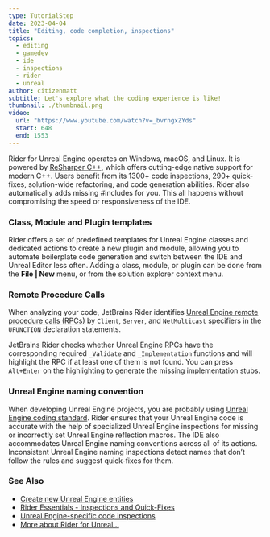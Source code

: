 ```yaml
---
type: TutorialStep
date: 2023-04-04
title: "Editing, code completion, inspections"
topics:
  - editing
  - gamedev
  - ide
  - inspections
  - rider
  - unreal
author: citizenmatt
subtitle: Let's explore what the coding experience is like!
thumbnail: ./thumbnail.png
video:
  url: "https://www.youtube.com/watch?v=_bvrngxZYds"
  start: 648
  end: 1553
---
```


Rider for Unreal Engine operates on Windows, macOS, and Linux. It is powered by [ReSharper C++](https://www.jetbrains.com/resharper-cpp/), which offers cutting-edge native support for modern C++. Users benefit from its 1300+ code inspections, 290+ quick-fixes, solution-wide refactoring, and code generation abilities. Rider also automatically adds missing #includes for you. This all happens without compromising the speed or responsiveness of the IDE.

### Class, Module and Plugin templates

Rider offers a set of predefined templates for Unreal Engine classes and dedicated actions to create a new plugin and module, allowing you to automate boilerplate code generation and switch between the IDE and Unreal Editor less often.
Adding a class, module, or plugin can be done from the **File \| New** menu, or from the solution explorer context menu.

### Remote Procedure Calls

When analyzing your code, JetBrains Rider identifies [Unreal Engine remote procedure calls (RPCs)](https://dev.epicgames.com/documentation/en-us/unreal-engine/remote-procedure-calls-in-unreal-engine) by `Client`, `Server`, and `NetMulticast` specifiers in the `UFUNCTION` declaration statements.

JetBrains Rider checks whether Unreal Engine RPCs have the corresponding required `_Validate` and `_Implementation` functions and will highlight the RPC if at least one of them is not found. You can press `Alt+Enter` on the highlighting to generate the missing implementation stubs.

### Unreal Engine naming convention

When developing Unreal Engine projects, you are probably using [Unreal Engine coding standard](https://dev.epicgames.com/documentation/en-us/unreal-engine/epic-cplusplus-coding-standard-for-unreal-engine). Rider ensures that your Unreal Engine code is accurate with the help of specialized Unreal Engine inspections for missing or incorrectly set Unreal Engine reflection macros. The IDE also accommodates Unreal Engine naming conventions across all of its actions. Inconsistent Unreal Engine naming inspections detect names that don’t follow the rules and suggest quick-fixes for them.

### See Also

- [Create new Unreal Engine entities](https://www.jetbrains.com/help/rider/Unreal_Engine__Create_Entity.html)
- [Rider Essentials - Inspections and Quick-Fixes](https://www.jetbrains.com/guide/dotnet/tutorials/rider-essentials/inspections-quick-fixes/)
- [Unreal Engine-specific code inspections](https://www.jetbrains.com/help/rider/Unreal_Engine__Code_Analysis.html#code-inspections)
- [More about Rider for Unreal...](https://www.jetbrains.com/lp/rider-unreal/)
